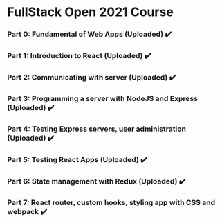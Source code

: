 # FullStack Open 2021 Course

### Part 0: Fundamental of Web Apps (Uploaded) :heavy_check_mark:

### Part 1: Introduction to React (Uploaded) :heavy_check_mark:

### Part 2: Communicating with server (Uploaded) :heavy_check_mark:

### Part 3: Programming a server with NodeJS and Express (Uploaded) :heavy_check_mark:

### Part 4: Testing Express servers, user administration (Uploaded) :heavy_check_mark:

### Part 5: Testing React Apps (Uploaded) :heavy_check_mark:

### Part 6: State management with Redux (Uploaded) :heavy_check_mark:

### Part 7: React router, custom hooks, styling app with CSS and webpack :heavy_check_mark: 
